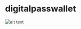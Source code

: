 # digitalpasswallet
![alt text](https://github.com/mahesh-dilhan/digitalpasswallet/blob/main/digital-pass-wallet-journey.png)


